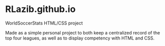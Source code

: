 # RLazib.github.io
WorldSoccerStats HTML/CSS project

Made as a simple personal project to both keep a centralized record of the top four leagues, 
as well as to display competency with HTML and CSS.
